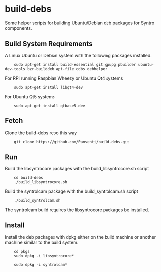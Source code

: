 # build-debs

Some helper scripts for building Ubuntu/Debian deb packages for Syntro components.

## Build System Requirements

A Linux Ubuntu or Debian system with the following packages installed.

        sudo apt-get install build-essential git gpupg pbuilder ubuntu-dev-tools bzr-builddeb apt-file cdbs debhelper

For RPi running Raspbian Wheezy or Ubuntu Qt4 systems

        sudo apt-get install libqt4-dev

For Ubuntu Qt5 systems

        sudo apt-get install qtbase5-dev

## Fetch

Clone the build-debs repo this way

        git clone https://github.com/Pansenti/build-debs.git

## Run

Build the libsyntrocore packages with the build_libsyntrocore.sh script

        cd build-debs
        ./build_libsyntrocore.sh

Build the syntrolcam package with the build_syntrolcam.sh script

        ./build_syntrolcam.sh

The syntrolcam build requires the libsyntrocore packages be installed.


## Install 

Install the deb packages with dpkg either on the build machine or
another machine similar to the build system.

        cd pkgs
        sudo dpkg -i libsyntrocore*

        sudo dpkg -i syntrolcam*

